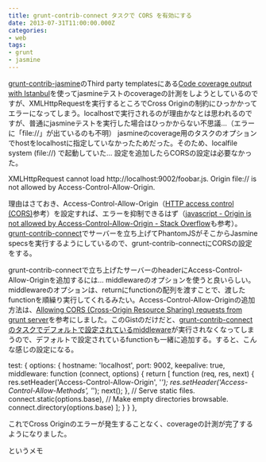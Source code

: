 ```yaml
---
title: grunt-contrib-connect タスクで CORS を有効にする
date: 2013-07-31T11:00:00.000Z
categories:
- web
tags:
- grunt
- jasmine
---
```

[grunt-contrib-jasmine](https://github.com/gruntjs/grunt-contrib-jasmine)のThird party templatesにある[Code coverage output with Istanbul](https://github.com/maenu/grunt-template-jasmine-istanbul)を使ってjasmineテストのcoverageの計測をしようとしているのですが、XMLHttpRequestを実行するところでCross Originの制約にひっかかってエラーになってしまう。localhostで実行されるのが理由かなとは思われるのですが、普通にjasmineテストを実行した場合はひっかからない不思議...（エラーに「file://」が出ているのも不明） jasmineのcoverage用のタスクのオプションでhostをlocalhostに指定していなかったためだった。そのため、localfile system (file://) で起動していた... 設定を追加したらCORSの設定は必要なかった。

<!-- more -->

XMLHttpRequest cannot load http://localhost:9002/foobar.js.
Origin file:// is not allowed by Access-Control-Allow-Origin.

理由はさておき、Access-Control-Allow-Origin（[HTTP access control (CORS)](https://developer.mozilla.org/ja/docs/HTTP_access_control)参考）を設定すれば、エラーを抑制できるはず（[javascript - Origin is not allowed by Access-Control-Allow-Origin - Stack Overflow](http://stackoverflow.com/questions/10143093/origin-is-not-allowed-by-access-control-allow-origin)も参考）。[grunt-contrib-connect](https://github.com/gruntjs/grunt-contrib-connect)でサーバーを立ち上げてPhantomJSがそこからJasmine specsを実行するようにしているので、grunt-contrib-connectにCORSの設定をする。

grunt-contrib-connectで立ち上げたサーバーのheaderにAccess-Control-Allow-Originを追加するには... middlewareのオプションを使うと良いらしい。middlewareのオプションは、returnにfunctionの配列を渡すことで、渡したfunctionを順繰り実行してくれるみたい。Access-Control-Allow-Originの追加方法は、[Allowing CORS (Cross-Origin Resource Sharing) requests from grunt server](https://gist.github.com/Vp3n/5340891)を参考にしました。このGistのだけだと、[grunt-contrib-connectのタスクでデフォルトで設定されているmiddleware](https://github.com/gruntjs/grunt-contrib-connect/blob/master/tasks/connect.js)が実行されなくなってしまうので、デフォルトで設定されているfunctionも一緒に追加する。すると、こんな感じの設定になる。

test: {
  options: {
    hostname: 'localhost',
    port: 9002,
    keepalive: true,
    middleware: function (connect, options) {
      return \[
        function (req, res, next) {
          res.setHeader('Access-Control-Allow-Origin', '*');
          res.setHeader('Access-Control-Allow-Methods', '*');
          next();
        },
        // Serve static files.
        connect.static(options.base),
        // Make empty directories browsable.
        connect.directory(options.base)
      \];
    }
  }
},

これでCross Originのエラーが発生することなく、coverageの計測が完了するようになりました。

というメモ
